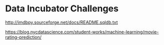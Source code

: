 # Data Incubator Challenges

http://imdbpy.sourceforge.net/docs/README.sqldb.txt

https://blog.nycdatascience.com/student-works/machine-learning/movie-rating-prediction/
